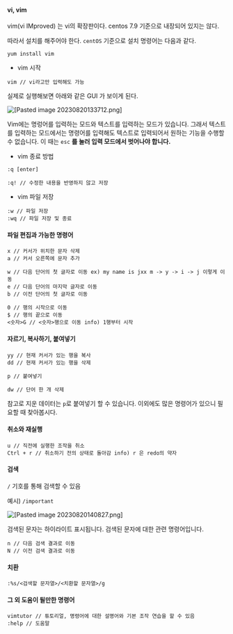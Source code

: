 
#### vi, vim

vim(vi IMproved) 는 vi의 확장판이다. centos 7.9 기준으로 내장되어 있지는 않다.

따라서 설치를 해주어야 한다. `centOS` 기준으로 설치 명령어는 다음과 같다. 

```
yum install vim
```


- vim 시작

```
vim // vi라고만 입력해도 가능
```

실제로 실행해보면 아래와 같은 GUI 가 보이게 된다.

![[Pasted image 20230820133712.png]](https://github.com/JxxHxxx/TIL_2023/blob/master/OS/%EC%9D%98%EC%8B%9D%EC%9D%98%20%ED%9D%90%EB%A6%84%EB%8C%80%EB%A1%9C%20%EB%A6%AC%EB%88%85%EC%8A%A4/images/Pasted%20image%2020230820133712.png)

Vim에는 명렁어를 입력하는 모드와 텍스트를 입력하는 모드가 있습니다. 그래서 텍스트를 입력하는 모드에서는 명령어를 입력해도 텍스트로 입력되어서 원하는 기능을 수행할 수 없습니다. 이 때는 `esc` **를 눌러 입력 모드에서 벗어나야 합니다.**


- vim 종료 방법
```
:q [enter]

:q! // 수정한 내용을 반영하지 않고 저장
```

- vim 파일 저장
```
:w // 파일 저장
:wq // 파일 저장 및 종료
```


#### 파일 편집과 가능한 명령어

```
x // 커서가 위치한 문자 삭제
a // 커서 오른쪽에 문자 추가

w // 다음 단어의 첫 글자로 이동 ex) my name is jxx m -> y -> i -> j 이렇게 이동
e // 다음 단어의 마지막 글자로 이동
b // 이전 단어의 첫 글자로 이동

0 // 행의 시작으로 이동
$ // 행의 끝으로 이동
<숫자>G // <숫자>행으로 이동 info) 1행부터 시작
```


#### 자르기, 복사하기, 붙여넣기

```
yy // 현재 커서가 있는 행을 복사
dd // 현재 커서가 있는 행을 삭제

p // 붙여넣기

dw // 단어 한 개 삭제
```


참고로 지운 데이터는 `p`로 붙여넣기 할 수 있습니다. 이외에도 많은 명령어가 있으니 필요할 때 찾아봅시다.

#### 취소와 재실행

```
u // 직전에 실행한 조작을 취소
Ctrl + r // 취소하기 전의 상태로 돌아감 info) r 은 redo의 약자
```


#### 검색
`/`  기호를 통해 검색할 수 있음

예시) `/important`

![[Pasted image 20230820140827.png]](https://github.com/JxxHxxx/TIL_2023/blob/master/OS/%EC%9D%98%EC%8B%9D%EC%9D%98%20%ED%9D%90%EB%A6%84%EB%8C%80%EB%A1%9C%20%EB%A6%AC%EB%88%85%EC%8A%A4/images/Pasted%20image%2020230820140827.png)

검색된 문자는 하이라이트 표시됩니다. 검색된 문자에 대한 관련 명령어입니다.

```
n // 다음 검색 결과로 이동
N // 이전 검색 결과로 이동
```


#### 치환

```
:%s/<검색할 문자열>/<치환할 문자열>/g
```


#### 그 외 도움이 될만한 명령어

```
vimtutor // 튜토리얼, 명령어에 대한 설명어와 기본 조작 연습을 할 수 있음
:help // 도움말
```
